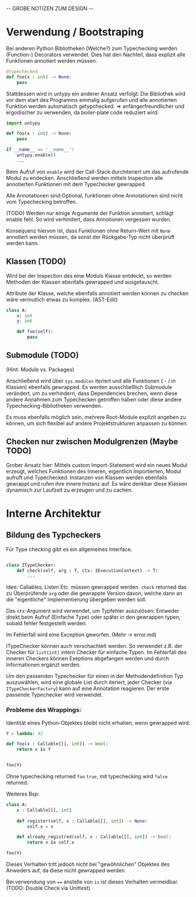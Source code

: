 -- GROBE NOTIZEN ZUM DESIGN --

# Verwendung / Bootstraping

Bei anderen Python Bibliotheken (Welche?) zum Typechecking werden (Function-) Decorators verwendet. 
Dies hat den Nachteil, dass explizit alle Funktionen annotiert werden müssen.
```python
@typechecked
def foo(x : int) -> None:
    pass
```

Stattdessen wird in untypy ein anderer Ansatz verfolgt:
Die Bibliothek wird vor dem start des Programms einmalig aufgerufen und alle annotierten Funktion werden 
automatisch getypchecked. 
=> anfängerfreundlicher und ergodischer zu verwenden, da boiler-plate code reduziert wird.
 
```python
import untypy

def foo(x : int) -> None:
    pass 

if __name__ == '__name__':
    untypy.enable()
    ...
```
Beim Aufruf von ```enable``` wird der Call-Stack durchiteriert um das aufrufende Modul zu endecken.
Anschließend werden mittels Inspection alle annotierten Funktionen mit dem Typechecker gewrapped.

Alle Annotationen sind Optional, funktionen ohne Annotationen sind nicht vom Typechecking betroffen.  

(TODO) Werden nur einige Argumente der Funktion annotiert, schlägt enable fehl. So wird verhindert, dass
Annotionen vergessen wurden. 

Konsequenz hiervon ist, dass Funktionen ohne Return-Wert mit `None` annotiert werden müssen, 
da sonst der Rückgabe-Typ nicht überprüft werden kann.

## Klassen (TODO)

Wird bei der Inspection des eine Moduls Klasse entdeckt, so werden Methoden der Klassen ebenfalls gewrapped und
ausgetauscht.

Attribute der Klasse, welche ebenfalls annotiert werden können zu checken wäre vermutlich etwas zu komplex.
(AST-Edit) 
```python
class A:
    x: int
    y: int

    def foo(self):
        pass
```

## Submodule (TODO)
(Hint: Module vs. Packages)

Anschließend wird über ```sys.modules``` iteriert und alle Funktionen ( - / in Klassen) ebenfalls gewrapped.
Es werden ausschließlich Submodule verändert, um zu verhindern, dass Dependencies brechen, wenn diese andere
Annahmen zum Typechecken getroffen haben oder diese andere Typechecking-Bibliotheken verwenden.

Es muss ebenfalls möglich sein, mehrere Root-Module explizit angeben zu können, um sich flexibel auf andere Projektstrukturen
anpassen zu können.

## Checken nur zwischen Modulgrenzen (Maybe TODO)
Grober Ansatz hier: Mittels custom Import-Statement wird ein neues Modul erzeugt, welches Funktionen des Inneren, eigentlich 
importierten, Modul aufruft und Typechecked. 
Instanzen von Klassen werden ebenfalls gewrappt und rufen ihre innere Instanz auf.
Es wäre denkbar diese Klassen dynamisch zur Laufzeit zu erzeugen und zu cachen. 


# Interne Architektur

## Bildung des Typcheckers 

Fúr Type checking gibt es ein allgemeines Interface. 
```python

class ITypeChecker:
    def check(self, arg : T, ctx: IExecutionContext) -> T:
        ... 
```
Idee: Callables, Listen Etc. müssen gewrapped werden. `check` returned das zu Überprüfende `arg` oder die gewrappte
Version davon, welche dann an die "eigentliche" Implementierung übergeben werden soll.

Das `ctx`-Argument wird verwendet, um Typfehler auszulösen: Entweder direkt beim Aufruf (Einfache Type) oder später in
den gewrappen typen, sobald fehler festgestellt werden.

Im Fehlerfall wird eine Exception geworfen. (Mehr -> error.md)

ITypeChecker können auch verschachtelt werden. So verwendet z.B. der Checker für `list[int]` intern Checker für 
einfache Typen. Im Fehlerfall des inneren Checkers können Exeptions abgefangen werden und durch Informationen 
ergänzt werden. 

Um den passenden Typechecker für einen in der Methodendefinition Typ auszuwählen, 
wird eine globale List durch iteriert, jeder Checker (via `ITypeCheckerFactory`) kann auf eine Annotation
reagieren. Der erste passende Typechecker wird verwendet.


### Probleme des Wrappings:

Identität eines Python-Objektes bleibt nicht erhalten, wenn gewrapped wird:
```python
Y = lambda: 42

def foo(x : Callable[[], int]) -> bool:
    return x is Y


foo(Y)
```

Ohne typechecking returned `foo` `true`, mit typechecking wird `false` returned. 

Weiteres Bsp:
```python
class A:
    x : Callable[[], int]
    
    def register(self, x : Callable[[], int]) -> None:
        self.x = x

    def already_registred(self, x : Callable[[], int]) -> bool:
        return x is self.x

foo(Y)
```

Dieses Verhalten tritt jedoch nicht bei "gewöhnlichen" Objektes des Anweders auf, da diese nicht gewrapped werden.

Bei verwendung von `==` anstelle von `is` ist dieses Verhalten vermeidbar. (TODO: Double Check via Unittest)

<!-- Zuständigkeiten erleutern --


## Andere Libs:
### Typeguard:
Entweder: 
```
typeguard.importhook.install_import_hook()
```
- no code changes required in target modules

oder pro funktion via Decorator.